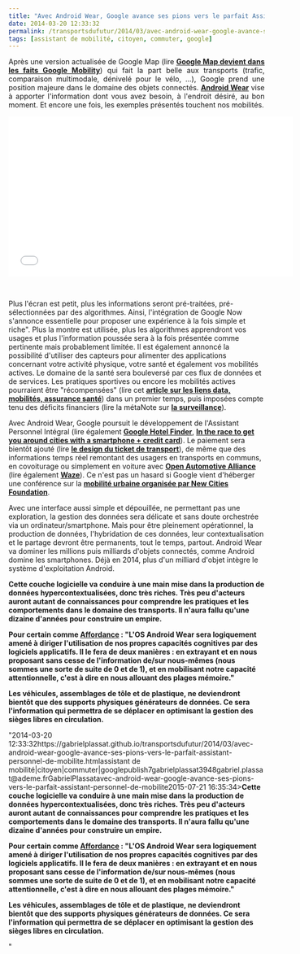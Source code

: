```yaml
---
title: "Avec Android Wear, Google avance ses pions vers le parfait Assistant Personnel de Mobilité"
date: 2014-03-20 12:33:32
permalink: /transportsdufutur/2014/03/avec-android-wear-google-avance-ses-pions-vers-le-parfait-assistant-personnel-de-mobilite.html
tags: [assistant de mobilité, citoyen, commuter, google]
---
```


<p style="text-align: justify;">Après une version actualisée de Google Map (lire <a href="https://gabrielplassat.github.io/transportsdufutur/2014/02/google-maps-devient-dans-les-faits-google-mobility.html" target="_blank"><strong>Google Map devient dans les faits Google Mobility</strong></a>) qui fait la part belle aux transports (trafic, comparaison multimodale, dénivelé pour le vélo, ...), Google prend une position majeure dans le domaine des objets connectés. <a href="http://googleblog.blogspot.fr/2014/03/sharing-whats-up-our-sleeve-android.html" target="_blank"><strong>Android Wear</strong></a> vise à apporter l'information dont vous avez besoin, à l'endroit désiré, au bon moment. Et encore une fois, les exemples présentés touchent nos mobilités.</p> <p><iframe allowfullscreen="" frameborder="0" height="315" src="//www.youtube.com/embed/0xQ3y902DEQ?rel=0" width="560"></iframe></p> <p style="text-align: justify;"> </p>   <!--more--> Plus l'écran est petit, plus les informations seront pré-traitées, pré-sélectionnées par des algorithmes. Ainsi, l'intégration de Google Now s'annonce essentielle pour proposer une expérience à la fois simple et riche". Plus la montre est utilisée, plus les algorithmes apprendront vos usages et plus l'information poussée sera à la fois présentée comme pertinente mais probablement limitée. Il est également annoncé la possibilité d'utiliser des capteurs pour alimenter des applications concernant votre activité physique, votre santé et également vos mobilités actives. Le domaine de la santé sera bouleversé par ces flux de données et de services. Les pratiques sportives ou encore les mobilités actives pourraient être "récompensées" (lire cet <a href="https://gabrielplassat.github.io/transportsdufutur/2014/02/vous-reduirez-lusage-de-la-voiture-pour-payer-moins-cher-dassurance-sante.html"" target=""_blank""><strong>article sur les liens data, mobilités, assurance santé</strong></a>) dans un premier temps, puis imposées compte tenu des déficits financiers (lire la métaNote sur <a href="https://gabrielplassat.github.io/transportsdufutur/2013/03/metanote-tdf-3-la-surveillance-reloaded.html"" target=""_blank""><strong>la surveillance</strong></a>). <p style=""text-align: justify>Avec Android Wear, Google poursuit le développement de l'Assistant Personnel Intégral (lire également <a href="https://gabrielplassat.github.io/transportsdufutur/2012/01/google-se-rapproche-un-peu-plus-du-parfait-assistant-de-voyage.html"" target=""_blank""><strong>Google Hotel Finder</strong></a>, <a href="https://gabrielplassat.github.io/transportsdufutur/2013/08/google-mobility-in-the-race-to-get-you-around-cities-with-a-smartphone-and-a-credit-card-.html"" target=""_blank""><strong>In the race to get you around cities with a smartphone + credit card</strong></a>). Le paiement sera bientôt ajouté (lire <a href="https://gabrielplassat.github.io/transportsdufutur/2014/03/et-si-cetait-le-design-du-ticket-de-transport-qui-etait-central.html"" target=""_blank""><strong>le design du ticket de transport</strong></a>), de même que des informations temps réel remontant des usagers en transports en communs, en covoiturage ou simplement en voiture avec <a href=""http://www.openautoalliance.net/#about"" target=""_blank""><strong>Open Automotive Alliance</strong></a> (lire également <a href="https://gabrielplassat.github.io/transportsdufutur/2013/06/google-achete-waze-sans-doute-une-evolution-majeure-dans-le-domaine-des-transports.html"" target=""_blank""><strong>Waze</strong></a>). Ce n'est pas un hasard si Google vient d'héberger une conférence sur la <a href=""http://www.newcitiesfoundation.org/cities-on-the-move/"" target=""_blank""><strong>mobilité urbaine organisée par New Cities Foundation</strong></a>.</p> <p style=""text-align: justify>Avec une interface aussi simple et dépouillée, ne permettant pas une exploration, la gestion des données sera délicate et sans doute orchestrée via un ordinateur/smartphone. Mais pour être pleinement opérationnel, la production de données, l'hybridation de ces données, leur contextualisation et le partage devront être permanents, tout le temps, partout. Android Wear va dominer les millions puis milliards d'objets connectés, comme Android domine les smartphones. Déjà en 2014, plus d'un milliard d'objet intègre le système d'exploitation Android.</p> <p style=""text-align: justify><strong>Cette couche logicielle va conduire à une main mise dans la production de données hypercontextualisées, donc très riches. Très peu d'acteurs auront autant de connaissances pour comprendre les pratiques et les comportements dans le domaine des transports. Il n'aura fallu qu'une dizaine d'années pour construire un empire. </strong></p> <p style=""text-align: justify><strong>Pour certain comme <a href=""http://affordance.typepad.com//mon_weblog/2014/03/android-wear-dans-os.html"" target=""_blank"">Affordance</a> : "L'OS Android Wear sera logiquement amené à diriger l'utilisation de nos propres capacités cognitives par des logiciels applicatifs. Il le fera de deux manières : en extrayant et en nous proposant sans cesse de l'information de/sur nous-mêmes (nous sommes une sorte de suite de 0 et de 1), et en mobilisant notre capacité attentionnelle, c'est à dire en nous allouant des plages mémoire."</strong></p> <p style=""text-align: justify><strong>Les véhicules, assemblages de tôle et de plastique, ne deviendront bientôt que des supports physiques générateurs de données. Ce sera l'information qui permettra de se déplacer en optimisant la gestion des sièges libres en circulation.</strong></p>"2014-03-20 12:33:32https://gabrielplassat.github.io/transportsdufutur/2014/03/avec-android-wear-google-avance-ses-pions-vers-le-parfait-assistant-personnel-de-mobilite.htmlassistant de mobilité|citoyen|commuter|googlepublish7gabrielplassat3948gabriel.plassat@ademe.frGabrielPlassatavec-android-wear-google-avance-ses-pions-vers-le-parfait-assistant-personnel-de-mobilite2015-07-21 16:35:34><strong>Cette couche logicielle va conduire à une main mise dans la production de données hypercontextualisées, donc très riches. Très peu d'acteurs auront autant de connaissances pour comprendre les pratiques et les comportements dans le domaine des transports. Il n'aura fallu qu'une dizaine d'années pour construire un empire. </strong></p> <p style=""text-align: justify><strong>Pour certain comme <a href=""http://affordance.typepad.com//mon_weblog/2014/03/android-wear-dans-os.html"" target=""_blank"">Affordance</a> : "L'OS Android Wear sera logiquement amené à diriger l'utilisation de nos propres capacités cognitives par des logiciels applicatifs. Il le fera de deux manières : en extrayant et en nous proposant sans cesse de l'information de/sur nous-mêmes (nous sommes une sorte de suite de 0 et de 1), et en mobilisant notre capacité attentionnelle, c'est à dire en nous allouant des plages mémoire."</strong></p> <p style=""text-align: justify><strong>Les véhicules, assemblages de tôle et de plastique, ne deviendront bientôt que des supports physiques générateurs de données. Ce sera l'information qui permettra de se déplacer en optimisant la gestion des sièges libres en circulation.</strong></p>"
